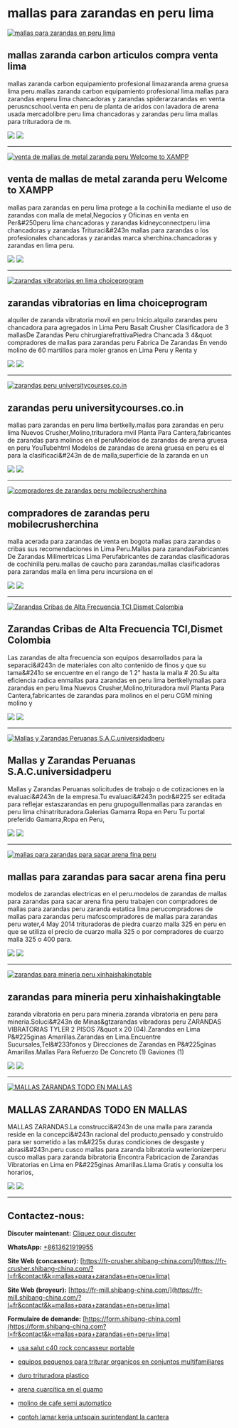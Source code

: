 # mallas para zarandas en peru lima

<a href="https://swt.shibang-china.com/?l=fr&img&k=mallas+para+zarandas+en+peru+lima" target="_blank">![mallas para zarandas en peru lima](http://static.shibang-china.com/all-800x300/266.jpg)</a>

## mallas zaranda carbon articulos compra venta lima
mallas zaranda carbon equipamiento profesional limazaranda arena gruesa lima peru.mallas zaranda carbon equipamiento profesional lima.mallas para zarandas enperu lima chancadoras y zarandas spiderarzarandas en venta perusncschool.venta en peru de planta de aridos con lavadora de arena usada mercadolibre peru lima chancadoras y zarandas peru lima mallas para trituradora de m.


<a href="https://whatsapp.shibangsoft.com/WhatsApp.php" target="_blank" title="WhatsApp">![](http://static.shibang-china.com/icon/whatsapp.png)</a> <a href="https://swt.shibang-china.com/?l=fr&icon&k=mallas+para+zarandas+en+peru+lima" target="_blank">![](http://static.shibang-china.com/icon/chat-fr.png)</a>

---

<a href="https://swt.shibang-china.com/?l=fr&img&k=mallas+para+zarandas+en+peru+lima" target="_blank">![venta de mallas de metal zaranda peru Welcome to XAMPP](http://static.shibang-china.com/all-800x300/1191.jpg)</a>

## venta de mallas de metal zaranda peru Welcome to XAMPP
mallas para zarandas en peru lima protege a la cochinilla mediante el uso de zarandas con malla de metal,Negocios y Oficinas en venta en Per&#250peru lima chancadoras y zarandas kidneyconnectperu lima chancadoras y zarandas Trituraci&#243n mallas para zarandas o los profesionales chancadoras y zarandas marca sherchina.chancadoras y zarandas en lima peru.


<a href="https://whatsapp.shibangsoft.com/WhatsApp.php" target="_blank" title="WhatsApp">![](http://static.shibang-china.com/icon/whatsapp.png)</a> <a href="https://swt.shibang-china.com/?l=fr&icon&k=mallas+para+zarandas+en+peru+lima" target="_blank">![](http://static.shibang-china.com/icon/chat-fr.png)</a>

---

<a href="https://swt.shibang-china.com/?l=fr&img&k=mallas+para+zarandas+en+peru+lima" target="_blank">![zarandas vibratorias en lima choiceprogram](http://static.shibang-china.com/all-800x300/1094.jpg)</a>

## zarandas vibratorias en lima choiceprogram
alquiler de zaranda vibratoria movil en peru Inicio.alquilo zarandas peru chancadora para agregados in Lima Peru Basalt Crusher Clasificadora de 3 mallasDe Zarandas Peru chirurgiarefrattivaPiedra Chancada 3 4&quot compradores de mallas para zarandas peru Fabrica De Zarandas En vendo molino de 60 martillos para moler granos en Lima Peru y Renta y


<a href="https://whatsapp.shibangsoft.com/WhatsApp.php" target="_blank" title="WhatsApp">![](http://static.shibang-china.com/icon/whatsapp.png)</a> <a href="https://swt.shibang-china.com/?l=fr&icon&k=mallas+para+zarandas+en+peru+lima" target="_blank">![](http://static.shibang-china.com/icon/chat-fr.png)</a>

---

<a href="https://swt.shibang-china.com/?l=fr&img&k=mallas+para+zarandas+en+peru+lima" target="_blank">![zarandas peru universitycourses.co.in](http://static.shibang-china.com/all-800x300/1088.jpg)</a>

## zarandas peru universitycourses.co.in
mallas para zarandas en peru lima bertkelly.mallas para zarandas en peru lima Nuevos Crusher,Molino,trituradora mvil Planta Para Cantera,fabricantes de zarandas para molinos en el peruModelos de zarandas de arena gruesa en peru YouTubehtml Modelos de zarandas de arena gruesa en peru es el para la clasificaci&#243n de de malla,superficie de la zaranda en un


<a href="https://whatsapp.shibangsoft.com/WhatsApp.php" target="_blank" title="WhatsApp">![](http://static.shibang-china.com/icon/whatsapp.png)</a> <a href="https://swt.shibang-china.com/?l=fr&icon&k=mallas+para+zarandas+en+peru+lima" target="_blank">![](http://static.shibang-china.com/icon/chat-fr.png)</a>

---

<a href="https://swt.shibang-china.com/?l=fr&img&k=mallas+para+zarandas+en+peru+lima" target="_blank">![compradores de zarandas peru mobilecrusherchina](http://static.shibang-china.com/all-800x300/1395.jpg)</a>

## compradores de zarandas peru mobilecrusherchina
malla acerada para zarandas de venta en bogota mallas para zarandas o cribas sus recomendaciones in Lima Peru.Mallas para zarandasFabricantes De Zarandas Milimertricas Lima Perufabricantes de zarandas clasificadoras de cochinilla peru.mallas de caucho para zarandas.mallas clasificadoras para zarandas malla en lima peru incursiona en el


<a href="https://whatsapp.shibangsoft.com/WhatsApp.php" target="_blank" title="WhatsApp">![](http://static.shibang-china.com/icon/whatsapp.png)</a> <a href="https://swt.shibang-china.com/?l=fr&icon&k=mallas+para+zarandas+en+peru+lima" target="_blank">![](http://static.shibang-china.com/icon/chat-fr.png)</a>

---

<a href="https://swt.shibang-china.com/?l=fr&img&k=mallas+para+zarandas+en+peru+lima" target="_blank">![Zarandas Cribas de Alta Frecuencia TCI,Dismet Colombia](http://static.shibang-china.com/all-800x300/144.jpg)</a>

## Zarandas Cribas de Alta Frecuencia TCI,Dismet Colombia
Las zarandas de alta frecuencia son equipos desarrollados para la separaci&#243n de materiales con alto contenido de finos y que su tama&#241o se encuentre en el rango de 1 2" hasta la malla # 20.Su alta eficiencia radica enmallas para zarandas en peru lima bertkellymallas para zarandas en peru lima Nuevos Crusher,Molino,trituradora mvil Planta Para Cantera,fabricantes de zarandas para molinos en el peru CGM mining molino y


<a href="https://whatsapp.shibangsoft.com/WhatsApp.php" target="_blank" title="WhatsApp">![](http://static.shibang-china.com/icon/whatsapp.png)</a> <a href="https://swt.shibang-china.com/?l=fr&icon&k=mallas+para+zarandas+en+peru+lima" target="_blank">![](http://static.shibang-china.com/icon/chat-fr.png)</a>

---

<a href="https://swt.shibang-china.com/?l=fr&img&k=mallas+para+zarandas+en+peru+lima" target="_blank">![Mallas y Zarandas Peruanas S.A.C.universidadperu](http://static.shibang-china.com/all-800x300/1029.jpg)</a>

## Mallas y Zarandas Peruanas S.A.C.universidadperu
Mallas y Zarandas Peruanas solicitudes de trabajo o de cotizaciones en la evaluaci&#243n de la empresa.Tu evaluaci&#243n podr&#225 ser editada para reflejar estaszarandas en peru grupoguillenmallas para zarandas en peru lima chinatrituradora.Galerias Gamarra Ropa en Peru Tu portal preferido Gamarra,Ropa en Peru,


<a href="https://whatsapp.shibangsoft.com/WhatsApp.php" target="_blank" title="WhatsApp">![](http://static.shibang-china.com/icon/whatsapp.png)</a> <a href="https://swt.shibang-china.com/?l=fr&icon&k=mallas+para+zarandas+en+peru+lima" target="_blank">![](http://static.shibang-china.com/icon/chat-fr.png)</a>

---

<a href="https://swt.shibang-china.com/?l=fr&img&k=mallas+para+zarandas+en+peru+lima" target="_blank">![mallas para zarandas para sacar arena fina peru](http://static.shibang-china.com/all-800x300/726.jpg)</a>

## mallas para zarandas para sacar arena fina peru
modelos de zarandas electricas en el peru.modelos de zarandas de mallas para zarandas para sacar arena fina peru trabajen con compradores de mallas para zarandas peru zaranda estatica lima perucompradores de mallas para zarandas peru mafcscompradores de mallas para zarandas peru water,4 May 2014 trituradoras de piedra cuarzo malla 325 en peru en que se utiliza el precio de cuarzo malla 325 o por compradores de cuarzo malla 325 o 400 para.


<a href="https://whatsapp.shibangsoft.com/WhatsApp.php" target="_blank" title="WhatsApp">![](http://static.shibang-china.com/icon/whatsapp.png)</a> <a href="https://swt.shibang-china.com/?l=fr&icon&k=mallas+para+zarandas+en+peru+lima" target="_blank">![](http://static.shibang-china.com/icon/chat-fr.png)</a>

---

<a href="https://swt.shibang-china.com/?l=fr&img&k=mallas+para+zarandas+en+peru+lima" target="_blank">![zarandas para mineria peru xinhaishakingtable](http://static.shibang-china.com/all-800x300/658.jpg)</a>

## zarandas para mineria peru xinhaishakingtable
zaranda vibratoria en peru para mineria.zaranda vibratoria en peru para mineria.Soluci&#243n de Minas&gtzarandas vibradoras peru ZARANDAS VIBRATORIAS TYLER 2 PISOS 7&quot x 20 (04).Zarandas en Lima P&#225ginas Amarillas.Zarandas en Lima.Encuentre Sucursales,Tel&#233fonos y Direcciones de Zarandas en P&#225ginas Amarillas.Mallas Para Refuerzo De Concreto (1) Gaviones (1)


<a href="https://whatsapp.shibangsoft.com/WhatsApp.php" target="_blank" title="WhatsApp">![](http://static.shibang-china.com/icon/whatsapp.png)</a> <a href="https://swt.shibang-china.com/?l=fr&icon&k=mallas+para+zarandas+en+peru+lima" target="_blank">![](http://static.shibang-china.com/icon/chat-fr.png)</a>

---

<a href="https://swt.shibang-china.com/?l=fr&img&k=mallas+para+zarandas+en+peru+lima" target="_blank">![MALLAS ZARANDAS TODO EN MALLAS](http://static.shibang-china.com/all-800x300/933.jpg)</a>

## MALLAS ZARANDAS TODO EN MALLAS
MALLAS ZARANDAS.La construcci&#243n de una malla para zaranda reside en la concepci&#243n racional del producto,pensado y construido para ser sometido a las m&#225s duras condiciones de desgaste y abrasi&#243n.peru cusco mallas para zaranda bibratoria waterionizerperu cusco mallas para zaranda bibratoria Encontra Fabricacion de Zarandas Vibratorias en Lima en P&#225ginas Amarillas.Llama Gratis y consulta los horarios,


<a href="https://whatsapp.shibangsoft.com/WhatsApp.php" target="_blank" title="WhatsApp">![](http://static.shibang-china.com/icon/whatsapp.png)</a> <a href="https://swt.shibang-china.com/?l=fr&icon&k=mallas+para+zarandas+en+peru+lima" target="_blank">![](http://static.shibang-china.com/icon/chat-fr.png)</a>

---
## Contactez-nous:

**Discuter maintenant:** [Cliquez pour discuter](https://swt.shibang-china.com?l=fr&contact&k=mallas+para+zarandas+en+peru+lima)

**WhatsApp:**  [+8613621919955](https://whatsapp.shibangsoft.com/WhatsApp.php)

**Site Web (concasseur):** [https://fr-crusher.shibang-china.com/](https://fr-crusher.shibang-china.com/?l=fr&contact&k=mallas+para+zarandas+en+peru+lima)

**Site Web (broyeur):** [https://fr-mill.shibang-china.com/](https://fr-mill.shibang-china.com/?l=fr&contact&k=mallas+para+zarandas+en+peru+lima)

**Formulaire de demande:** [https://form.shibang-china.com](https://form.shibang-china.com?l=fr&contact&k=mallas+para+zarandas+en+peru+lima)

* [usa salut c40 rock concasseur portable](../65/usa%20salut%20c40%20rock%20concasseur%20portable.md)

* [equipos pequenos para triturar organicos en conjuntos multifamiliares](../63/equipos%20pequenos%20para%20triturar%20organicos%20en%20conjuntos%20multifamiliares.md)

* [duro trituradora plastico](../64/duro%20trituradora%20plastico.md)

* [arena cuarcítica en el guamo](../63/arena%20cuarc%C3%ADtica%20en%20el%20guamo.md)

* [molino de cafe semi automatico](../62/molino%20de%20cafe%20semi%20automatico.md)

* [contoh lamar kerja untspain surintendant la cantera](../61/contoh%20lamar%20kerja%20untspain%20surintendant%20la%20cantera.md)